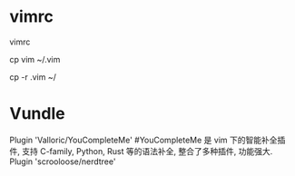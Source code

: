 # vimrc
vimrc

cp vim ~/.vim

cp -r .vim ~/


Vundle
=====
Plugin 'Valloric/YouCompleteMe'             #YouCompleteMe 是 vim 下的智能补全插件, 支持 C-family, Python, Rust 等的语法补全, 整合了多种插件, 功能强大.
Plugin 'scrooloose/nerdtree'    
